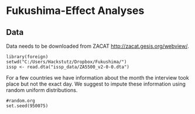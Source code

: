 # Fukushima-Effect Analyses

## Data

Data needs to be downloaded from ZACAT <http://zacat.gesis.org/webview/>.

```{dataimport}
library(foreign)
setwd("C:/Users/Hackstutz/Dropbox/Fukushima/")
issp <- read.dta("issp_data/ZA5500_v2-0-0.dta")
```

For a few countries we have information about the month the interview took place but not the exact day. We suggest to impute these information using random uniform distributions.

```{datapreperation}
#random.org
set.seed(950075)


```

